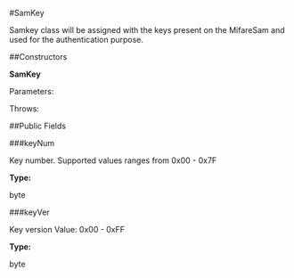 #SamKey

Samkey class will be assigned with the keys present on the MifareSam and used
 for the authentication purpose.



##Constructors

**SamKey**



Parameters:

Throws:

##Public Fields

###keyNum

Key number. Supported values ranges from 0x00 - 0x7F

**Type:**

byte

###keyVer

Key version Value: 0x00 - 0xFF

**Type:**

byte

